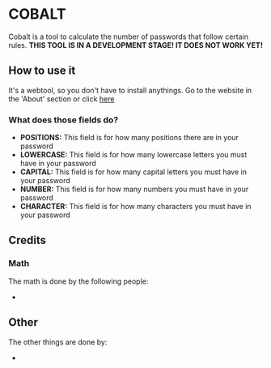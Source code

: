 # COBALT
Cobalt is a tool to calculate the number of passwords that follow certain rules.
**THIS TOOL IS IN A DEVELOPMENT STAGE! IT DOES NOT WORK YET!**

## How to use it
It's a webtool, so you don't have to install anythings.
Go to the website in the 'About' section or click [here](https://curesiumtool-cobalt.netlify.app/tool 'COBALT IS HERE')

### What does those fields do?
* **POSITIONS:** This field is for how many positions there are in your password
* **LOWERCASE:** This field is for how many lowercase letters you must have in your password
* **CAPITAL:** This field is for how many capital letters you must have in your password
* **NUMBER:** This field is for how many numbers you must have in your password
* **CHARACTER:** This field is for how many characters you must have in your password

## Credits
### Math
The math is done by the following people:
* [Twanman1412]: https://github.com/twanman1412	"Twan's account"

## Other
The other things are done by:
* [Thijs Boom]: https://github.com/twboom "Thijs' account"
